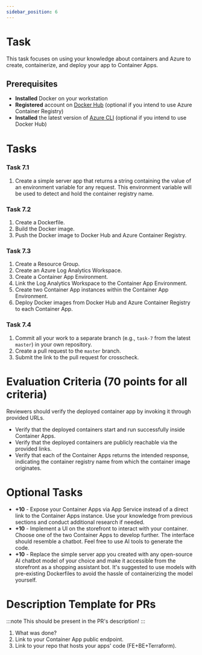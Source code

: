```yaml
---
sidebar_position: 6
---
```


# Task

This task focuses on using your knowledge about containers and Azure to create, containerize, and deploy your app to Container Apps.

## Prerequisites

- **Installed** Docker on your workstation
- **Registered** account on [Docker Hub](https://hub.docker.com/) (optional if you intend to use Azure Container Registry)
- **Installed** the latest version of [Azure CLI](https://learn.microsoft.com/en-us/cli/azure/install-azure-cli) (optional if you intend to use Docker Hub)

# Tasks

### Task 7.1

1. Create a simple server app that returns a string containing the value of an environment variable for any request. This environment variable will be used to detect and hold the container registry name.

### Task 7.2

1. Create a Dockerfile.
2. Build the Docker image.
3. Push the Docker image to Docker Hub and Azure Container Registry.

### Task 7.3

1. Create a Resource Group.
2. Create an Azure Log Analytics Workspace.
3. Create a Container App Environment.
4. Link the Log Analytics Workspace to the Container App Environment.
5. Create two Container App instances within the Container App Environment.
6. Deploy Docker images from Docker Hub and Azure Container Registry to each Container App.

### Task 7.4

1. Commit all your work to a separate branch (e.g., `task-7` from the latest `master`) in your own repository.
2. Create a pull request to the `master` branch.
3. Submit the link to the pull request for crosscheck.

# Evaluation Criteria (70 points for all criteria)

Reviewers should verify the deployed container app by invoking it through provided URLs.

- Verify that the deployed containers start and run successfully inside Container Apps.
- Verify that the deployed containers are publicly reachable via the provided links.
- Verify that each of the Container Apps returns the intended response, indicating the container registry name from which the container image originates.

# Optional Tasks

- **+10** - Expose your Container Apps via App Service instead of a direct link to the Container Apps instance. Use your knowledge from previous sections and conduct additional research if needed.
- **+10** - Implement a UI on the storefront to interact with your container. Choose one of the two Container Apps to develop further. The interface should resemble a chatbot. Feel free to use AI tools to generate the code.
- **+10** - Replace the simple server app you created with any open-source AI chatbot model of your choice and make it accessible from the storefront as a shopping assistant bot. It's suggested to use models with pre-existing Dockerfiles to avoid the hassle of containerizing the model yourself.

# Description Template for PRs

:::note
This should be present in the PR's description!
:::

1. What was done?
2. Link to your Container App public endpoint.
3. Link to your repo that hosts your apps' code (FE+BE+Terraform).
